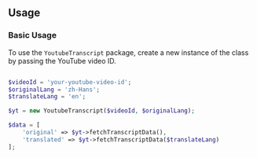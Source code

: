 ## Usage

### Basic Usage

To use the `YoutubeTranscript` package, create a new instance of the class by passing the YouTube video ID.

```php

$videoId = 'your-youtube-video-id';
$originalLang = 'zh-Hans';
$translateLang = 'en';

$yt = new YoutubeTranscript($videoId, $originalLang);

$data = [
    'original' => $yt->fetchTranscriptData(),
    'translated' => $yt->fetchTranscriptData($translateLang)
];
